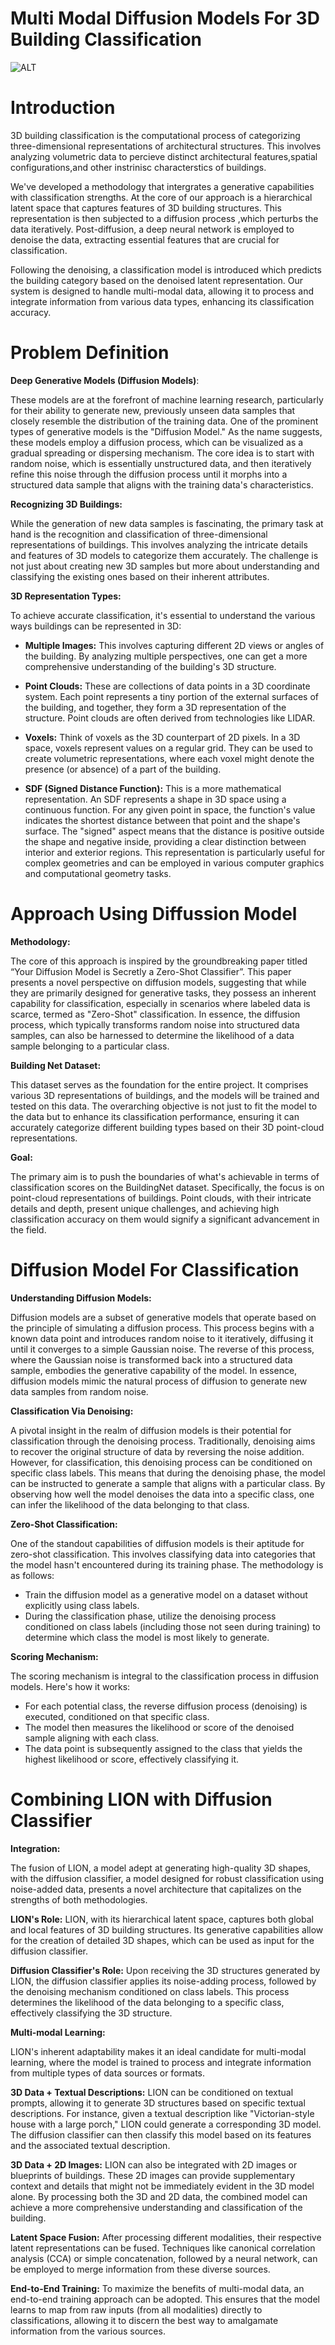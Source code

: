 # Multi Modal Diffusion Models For 3D Building Classification

![ALT](Building.png)

# Introduction 

3D building classification is the computational process of categorizing three-dimensional representations of architectural structures. This involves analyzing volumetric data to percieve distinct architectural features,spatial configurations,and other instrinisc characterstics of buildings.

We've developed a methodology that intergrates a generative capabilities with classification strengths. At the core of our approach is a hierarchical latent space that captures features of 3D building structures. This representation is then subjected to a diffusion process ,which perturbs the data iteratively. Post-diffusion, a deep neural network is employed to denoise the data, extracting essential features that are crucial for classification.

Following the denoising, a classification model is introduced which predicts the building category based on the denoised latent representation. Our system is designed to handle multi-modal data, allowing it to process and integrate information from various data types, enhancing its classification accuracy.

# Problem Definition 

**Deep Generative Models (Diffusion Models)**:

These models are at the forefront of machine learning research, particularly for their ability to generate new, previously unseen data samples that closely resemble the distribution of the training data. One of the prominent types of generative models is the "Diffusion Model." As the name suggests, these models employ a diffusion process, which can be visualized as a gradual spreading or dispersing mechanism. The core idea is to start with random noise, which is essentially unstructured data, and then iteratively refine this noise through the diffusion process until it morphs into a structured data sample that aligns with the training data's characteristics.

**Recognizing 3D Buildings:**

While the generation of new data samples is fascinating, the primary task at hand is the recognition and classification of three-dimensional representations of buildings. This involves analyzing the intricate details and features of 3D models to categorize them accurately. The challenge is not just about creating new 3D samples but more about understanding and classifying the existing ones based on their inherent attributes.

**3D Representation Types:**

To achieve accurate classification, it's essential to understand the various ways buildings can be represented in 3D:

- **Multiple Images:** This involves capturing different 2D views or angles of the building. By analyzing multiple perspectives, one can get a more comprehensive understanding of the building's 3D structure.

- **Point Clouds:** These are collections of data points in a 3D coordinate system. Each point represents a tiny portion of the external surfaces of the building, and together, they form a 3D representation of the structure. Point clouds are often derived from technologies like LIDAR.

- **Voxels:** Think of voxels as the 3D counterpart of 2D pixels. In a 3D space, voxels represent values on a regular grid. They can be used to create volumetric representations, where each voxel might denote the presence (or absence) of a part of the building.

- **SDF (Signed Distance Function):** This is a more mathematical representation. An SDF represents a shape in 3D space using a continuous function. For any given point in space, the function's value indicates the shortest distance between that point and the shape's surface. The "signed" aspect means that the distance is positive outside the shape and negative inside, providing a clear distinction between interior and exterior regions. This representation is particularly useful for complex geometries and can be employed in various computer graphics and computational geometry tasks.

# Approach Using Diffussion Model 

**Methodology:**

The core of this approach is inspired by the groundbreaking paper titled “Your Diffusion Model is Secretly a Zero-Shot Classifier”. This paper presents a novel perspective on diffusion models, suggesting that while they are primarily designed for generative tasks, they possess an inherent capability for classification, especially in scenarios where labeled data is scarce, termed as "Zero-Shot" classification. In essence, the diffusion process, which typically transforms random noise into structured data samples, can also be harnessed to determine the likelihood of a data sample belonging to a particular class.

**Building Net Dataset:**

This dataset serves as the foundation for the entire project. It comprises various 3D representations of buildings, and the models will be trained and tested on this data. The overarching objective is not just to fit the model to the data but to enhance its classification performance, ensuring it can accurately categorize different building types based on their 3D point-cloud representations.    

**Goal:**

The primary aim is to push the boundaries of what's achievable in terms of classification scores on the BuildingNet dataset. Specifically, the focus is on point-cloud representations of buildings. Point clouds, with their intricate details and depth, present unique challenges, and achieving high classification accuracy on them would signify a significant advancement in the field.

       

# Diffusion Model For Classification 

**Understanding Diffusion Models:**

Diffusion models are a subset of generative models that operate based on the principle of simulating a diffusion process. This process begins with a known data point and introduces random noise to it iteratively, diffusing it until it converges to a simple Gaussian noise. The reverse of this process, where the Gaussian noise is transformed back into a structured data sample, embodies the generative capability of the model. In essence, diffusion models mimic the natural process of diffusion to generate new data samples from random noise.

**Classification Via Denoising:**

A pivotal insight in the realm of diffusion models is their potential for classification through the denoising process. Traditionally, denoising aims to recover the original structure of data by reversing the noise addition. However, for classification, this denoising process can be conditioned on specific class labels. This means that during the denoising phase, the model can be instructed to generate a sample that aligns with a particular class. By observing how well the model denoises the data into a specific class, one can infer the likelihood of the data belonging to that class.


**Zero-Shot Classification:**

One of the standout capabilities of diffusion models is their aptitude for zero-shot classification. This involves classifying data into categories that the model hasn't encountered during its training phase. The methodology is as follows:

* Train the diffusion model as a generative model on a dataset without explicitly using class labels.
* During the classification phase, utilize the denoising process conditioned on class labels (including those not seen during training) to determine which class the model is most likely to generate.

**Scoring Mechanism:**

The scoring mechanism is integral to the classification process in diffusion models. Here's how it works:
* For each potential class, the reverse diffusion process (denoising) is executed, conditioned on that specific class.
* The model then measures the likelihood or score of the denoised sample aligning with each class.
* The data point is subsequently assigned to the class that yields the highest likelihood or score, effectively classifying it.

        

# Combining LION with Diffusion Classifier

  **Integration:**

The fusion of LION, a model adept at generating high-quality 3D shapes, with the diffusion classifier, a model designed for robust classification using noise-added data, presents a novel architecture that capitalizes on the strengths of both methodologies.

  **LION's Role:** LION, with its hierarchical latent space, captures both global and local features of 3D building structures. Its generative capabilities allow for the creation of detailed 3D shapes, which can be used as input for the diffusion classifier.

  **Diffusion Classifier's Role:** Upon receiving the 3D structures generated by LION, the diffusion classifier applies its noise-adding process, followed by the denoising mechanism conditioned on class labels. This process determines the likelihood of the data belonging to a specific class, effectively classifying the 3D structure.

**Multi-modal Learning:**

LION's inherent adaptability makes it an ideal candidate for multi-modal learning, where the model is trained to process and integrate information from multiple types of data sources or formats.

  **3D Data + Textual Descriptions:** LION can be conditioned on textual prompts, allowing it to generate 3D structures based on specific textual descriptions. For instance, given a textual description like "Victorian-style house with a large porch," LION could generate a corresponding 3D model. The diffusion classifier can then classify this model based on its features and the associated textual description.

  **3D Data + 2D Images:** LION can also be integrated with 2D images or blueprints of buildings. These 2D images can provide supplementary context and details that might not be immediately evident in the 3D model alone. By processing both the 3D and 2D data, the combined model can achieve a more comprehensive understanding and classification of the building.

  **Latent Space Fusion:** After processing different modalities, their respective latent representations can be fused. Techniques like canonical correlation analysis (CCA) or simple concatenation, followed by a neural network, can be employed to merge information from these diverse sources.

  **End-to-End Training:** To maximize the benefits of multi-modal data, an end-to-end training approach can be adopted. This ensures that the model learns to map from raw inputs (from all modalities) directly to classifications, allowing it to discern the best way to amalgamate information from the various sources.
